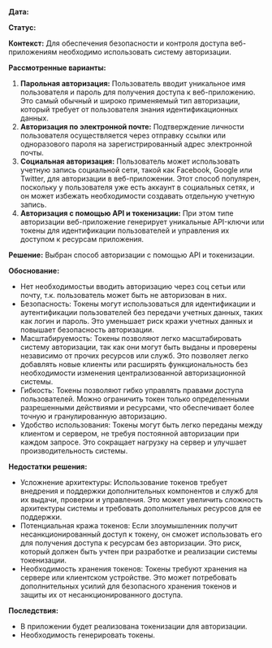 **Дата:**

**Статус:**

**Контекст:**
Для обеспечения безопасности и контроля доступа веб-приложениям необходимо использовать систему авторизации.

**Рассмотренные варианты:**
1. **Парольная авторизация:** Пользователь вводит уникальное имя пользователя и пароль для получения доступа к веб-приложению. Это самый обычный и широко применяемый тип авторизации, который требует от пользователя знания идентификационных данных.
2. **Авторизация по электронной почте:** Подтверждение личности пользователя осуществляется через отправку ссылки или одноразового пароля на зарегистрированный адрес электронной почты.
3. **Социальная авторизация:** Пользователь может использовать учетную запись социальной сети, такой как Facebook, Google или Twitter, для авторизации в веб-приложении. Этот способ популярен, поскольку у пользователя уже есть аккаунт в социальных сетях, и он может избежать необходимости создавать отдельную учетную запись.
4. **Авторизация с помощью API и токенизации:** При этом типе авторизации веб-приложение генерирует уникальные API-ключи или токены для идентификации пользователей и управления их доступом к ресурсам приложения.

**Решение:** Выбран способ авторизации с помощью API и токенизации.

**Обоснование:**
- Нет необходимостьи вводить авторизацию через соц сетьи или почту, т.к. пользователь может быть не авторизован в них.
- Безопасность: Токены могут использоваться для идентификации и аутентификации пользователей без передачи учетных данных, таких как логин и пароль. Это уменьшает риск кражи учетных данных и повышает безопасность авторизации.
- Масштабируемость: Токены позволяют легко масштабировать систему авторизации, так как они могут быть выданы и проверены независимо от прочих ресурсов или служб. Это позволяет легко добавлять новые клиенты или расширять функциональность без необходимости изменения централизованной авторизационной системы.
- Гибкость: Токены позволяют гибко управлять правами доступа пользователей. Можно ограничить токен только определенными разрешенными действиями и ресурсами, что обеспечивает более точную и гранулированную авторизацию.
- Удобство использования: Токены могут быть легко переданы между клиентом и сервером, не требуя постоянной авторизации при каждом запросе. Это сокращает нагрузку на сервер и улучшает производительность системы.

**Недостатки решения:**
- Усложнение архитектуры: Использование токенов требует внедрения и поддержки дополнительных компонентов и служб для их выдачи, проверки и управления. Это может увеличить сложность архитектуры системы и требовать дополнительных ресурсов для ее поддержки.
- Потенциальная кража токенов: Если злоумышленник получит несанкционированный доступ к токену, он сможет использовать его для получения доступа к ресурсам без авторизации. Это риск, который должен быть учтен при разработке и реализации системы токенизации.
- Необходимость хранения токенов: Токены требуют хранения на сервере или клиентском устройстве. Это может потребовать дополнительных усилий для безопасного хранения токенов и защиты их от несанкционированного доступа.

**Последствия:**
- В приложении будет реализована токенизации для авторизации. 
- Необходимость генерировать токены.